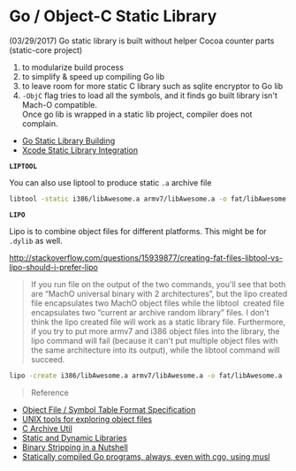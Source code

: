 # Go / Object-C Static Library

(03/29/2017) Go static library is built without helper Cocoa counter parts  (static-core project)

1. to modularize build process 
2. to simplify & speed up compiling Go lib
3. to leave room for more static C library such as sqlite encryptor to Go lib
4. `-ObjC` flag tries to load all the symbols, and it finds go built library isn't Mach-O compatible.<br/>Once go lib is wrapped in a static lib project, compiler does not complain.
   

- [Go Static Library Building](Go-Static.md)
- [Xcode Static Library Integration](Xcode.md)

**`LIPTOOL`**

You can also use liptool to produce static `.a` archive file

```sh
libtool -static i386/libAwesome.a armv7/libAwesome.a -o fat/libAwesome.a
```

**`LIPO`**

Lipo is to combine object files for different platforms. This might be for `.dylib` as well.

<http://stackoverflow.com/questions/15939877/creating-fat-files-libtool-vs-lipo-should-i-prefer-lipo>

> If you run file on the output of the two commands, you'll see that both are “Mach­O universal binary with 2 architectures”, but the lipo ­created file encapsulates two Mach­O object files while the libtool ­ created file encapsulates two “current ar archive random library” files. I don't think the lipo ­created file will work as a static library file. Furthermore, if you try to put more armv7 and i386 object files into the library, the lipo command will fail (because it can't put multiple object files with the same architecture into its output), while the libtool command will succeed. 

```sh
lipo -create i386/libAwesome.a armv7/libAwesome.a -o fat/libAwesome.a
```

> Reference

- [Object File / Symbol Table Format Specification](OBJSPEC.PDF)
- [UNIX tools for exploring object files](au-unixtools-pdf.pdf)
- [C Archive Util](C_Archive_Files_Tips.pdf)
- [Static and Dynamic Libraries](Static_and_Dynamic_Libraries.pdf)
- [Binary Stripping in a Nutshell](Binary_Stripping_in_a_Nutshell.pdf)
- [Statically compiled Go programs, always, even with cgo, using musl](Statically_compiled_Go_with_musl)